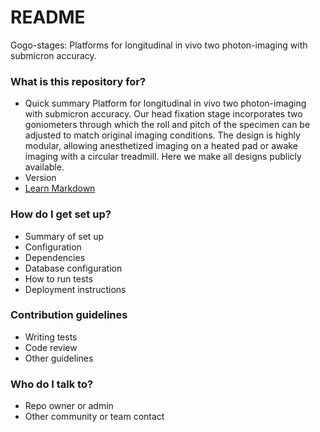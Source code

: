 # README #

Gogo-stages: Platforms for longitudinal in vivo two photon-imaging with submicron accuracy.

### What is this repository for? ###

* Quick summary
Platform for longitudinal in vivo two photon-imaging with submicron accuracy.  Our head fixation stage incorporates two goniometers through which the roll and pitch of the specimen can be adjusted to match original imaging conditions. The design is highly modular, allowing anesthetized imaging on a heated pad or awake imaging with a circular treadmill. Here we make all designs publicly available.
* Version
* [Learn Markdown](https://bitbucket.org/tutorials/markdowndemo)

### How do I get set up? ###

* Summary of set up
* Configuration
* Dependencies
* Database configuration
* How to run tests
* Deployment instructions

### Contribution guidelines ###

* Writing tests
* Code review
* Other guidelines

### Who do I talk to? ###

* Repo owner or admin
* Other community or team contact